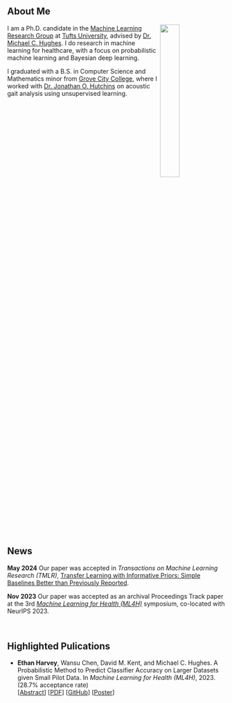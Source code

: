 ## About Me

<img src="https://thostle.com/img/Nips19239.JPG" align="right" width="30%"/>

I am a Ph.D. candidate in the <a href="https://github.com/tufts-ml/" target="_blank">Machine Learning Research Group</a> at <a href="https://www.tufts.edu/" target="_blank">Tufts University</a>, advised by <a href="https://www.michaelchughes.com/" target="_blank">Dr. Michael C. Hughes</a>. I do research in machine learning for healthcare, with a focus on probabilistic machine learning and Bayesian deep learning.

I graduated with a B.S. in Computer Science and Mathematics minor from <a href="https://www.gcc.edu/" target="_blank">Grove City College</a>, where I worked with <a href="https://www.gcc.edu/Home/Academics/Faculty-Directory/Faculty-Detail/jonathan-o-hutchins" target="_blank">Dr. Jonathan O. Hutchins</a> on acoustic gait analysis using unsupervised learning.

<br clear="right"/>

## News

**May 2024** Our paper was accepted in *Transactions on Machine Learning Research (TMLR)*, [Transfer Learning with Informative Priors: Simple Baselines Better than Previously Reported](https://openreview.net/forum?id=BbvSU02jLg).

**Nov 2023** Our paper was accepted as an archival Proceedings Track paper at the 3rd [*Machine Learning for Health (ML4H)*](https://ml4h.cc/2023/) symposium, co-located with NeurIPS 2023.

<br/>

## Highlighted Pulications

* **Ethan Harvey**, Wansu Chen, David M. Kent, and Michael C. Hughes. A Probabilistic Method to Predict Classifier Accuracy on Larger Datasets given Small Pilot Data. In *Machine Learning for Health (ML4H)*, 2023. (28.7% acceptance rate)\
  [<a href="https://proceedings.mlr.press/v225/harvey23a.html" target="_blank">Abstract</a>] [<a href="https://proceedings.mlr.press/v225/harvey23a/harvey23a.pdf" target="_blank">PDF</a>] [<a href="https://github.com/tufts-ml/extrapolating-classifier-accuracy-to-larger-datasets" target="_blank">GitHub</a>] [<a href="https://thostle.com/posters/harvey2023probabilistic.pdf" target="_blank">Poster</a>]

<br/>
